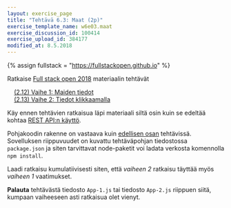 ```yaml
---
layout: exercise_page
title: "Tehtävä 6.3: Maat (2p)"
exercise_template_name: w6e03.maat
exercise_discussion_id: 100414
exercise_upload_id: 384177
modified_at: 8.5.2018
---
```


{% assign fullstack = "https://fullstackopen.github.io" %}

Ratkaise [Full stack open 2018]({{fullstack}}) materiaalin tehtävät

&nbsp; &nbsp; [(2.12) Vaihe 1: Maiden tiedot]({{fullstack}}/tehtävät#212-maiden-tiedot)   
&nbsp; &nbsp; [(2.13) Vaihe 2: Tiedot klikkaamalla]({{fullstack}}/tehtävät#213-maiden-tiedot-klikkaamalla)  

Käy ennen tehtävien ratkaisua läpi materiaali siltä osin kuin se edeltää kohtaa
[REST API:n käyttö]({{fullstack}}/osa2/#rest-apin-käyttö).

Pohjakoodin rakenne on vastaava kuin [edellisen osan](../../osa5) tehtävissä. Sovelluksen riippuvuudet on kuvattu tehtäväpohjan tiedostossa `package.json` ja siten tarvittavat node-paketit voi ladata verkosta komennolla `npm install`.

Laadi ratkaisu kumulatiivisesti siten, että *vaiheen 2* ratkaisu täyttää myös *vaiheen 1* vaatimukset.

**Palauta** tehtävästä tiedosto `App-1.js` tai tiedosto `App-2.js` riippuen siitä, kumpaan vaiheeseen asti ratkaisua olet vienyt.


